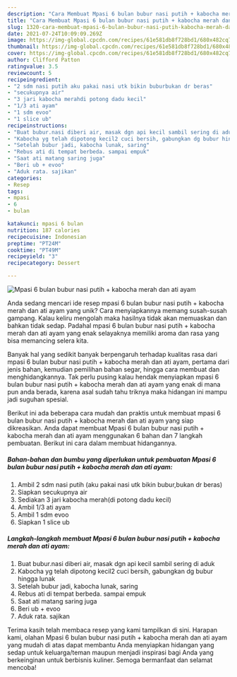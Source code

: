 ```yaml
---
description: "Cara Membuat Mpasi 6 bulan bubur nasi putih + kabocha merah dan ati ayam yang Enak"
title: "Cara Membuat Mpasi 6 bulan bubur nasi putih + kabocha merah dan ati ayam yang Enak"
slug: 1320-cara-membuat-mpasi-6-bulan-bubur-nasi-putih-kabocha-merah-dan-ati-ayam-yang-enak
date: 2021-07-24T10:09:09.269Z
image: https://img-global.cpcdn.com/recipes/61e581db8f728bd1/680x482cq70/mpasi-6-bulan-bubur-nasi-putih-kabocha-merah-dan-ati-ayam-foto-resep-utama.jpg
thumbnail: https://img-global.cpcdn.com/recipes/61e581db8f728bd1/680x482cq70/mpasi-6-bulan-bubur-nasi-putih-kabocha-merah-dan-ati-ayam-foto-resep-utama.jpg
cover: https://img-global.cpcdn.com/recipes/61e581db8f728bd1/680x482cq70/mpasi-6-bulan-bubur-nasi-putih-kabocha-merah-dan-ati-ayam-foto-resep-utama.jpg
author: Clifford Patton
ratingvalue: 3.5
reviewcount: 5
recipeingredient:
- "2 sdm nasi putih aku pakai nasi utk bikin buburbukan dr beras"
- "secukupnya air"
- "3 jari kabocha merahdi potong dadu kecil"
- "1/3 ati ayam"
- "1 sdm evoo"
- "1 slice ub"
recipeinstructions:
- "Buat bubur.nasi diberi air, masak dgn api kecil sambil sering di aduk"
- "Kabocha yg telah dipotong kecil2 cuci bersih, gabungkan dg bubur hingga lunak"
- "Setelah bubur jadi, kabocha lunak, saring"
- "Rebus ati di tempat berbeda. sampai empuk"
- "Saat ati matang saring juga"
- "Beri ub + evoo"
- "Aduk rata. sajikan"
categories:
- Resep
tags:
- mpasi
- 6
- bulan

katakunci: mpasi 6 bulan 
nutrition: 187 calories
recipecuisine: Indonesian
preptime: "PT24M"
cooktime: "PT49M"
recipeyield: "3"
recipecategory: Dessert

---
```



![Mpasi 6 bulan bubur nasi putih + kabocha merah dan ati ayam](https://img-global.cpcdn.com/recipes/61e581db8f728bd1/680x482cq70/mpasi-6-bulan-bubur-nasi-putih-kabocha-merah-dan-ati-ayam-foto-resep-utama.jpg)

Anda sedang mencari ide resep mpasi 6 bulan bubur nasi putih + kabocha merah dan ati ayam yang unik? Cara menyiapkannya memang susah-susah gampang. Kalau keliru mengolah maka hasilnya tidak akan memuaskan dan bahkan tidak sedap. Padahal mpasi 6 bulan bubur nasi putih + kabocha merah dan ati ayam yang enak selayaknya memiliki aroma dan rasa yang bisa memancing selera kita.

Banyak hal yang sedikit banyak berpengaruh terhadap kualitas rasa dari mpasi 6 bulan bubur nasi putih + kabocha merah dan ati ayam, pertama dari jenis bahan, kemudian pemilihan bahan segar, hingga cara membuat dan menghidangkannya. Tak perlu pusing kalau hendak menyiapkan mpasi 6 bulan bubur nasi putih + kabocha merah dan ati ayam yang enak di mana pun anda berada, karena asal sudah tahu triknya maka hidangan ini mampu jadi suguhan spesial.




Berikut ini ada beberapa cara mudah dan praktis untuk membuat mpasi 6 bulan bubur nasi putih + kabocha merah dan ati ayam yang siap dikreasikan. Anda dapat membuat Mpasi 6 bulan bubur nasi putih + kabocha merah dan ati ayam menggunakan 6 bahan dan 7 langkah pembuatan. Berikut ini cara dalam membuat hidangannya.

<!--inarticleads1-->

##### Bahan-bahan dan bumbu yang diperlukan untuk pembuatan Mpasi 6 bulan bubur nasi putih + kabocha merah dan ati ayam:

1. Ambil 2 sdm nasi putih (aku pakai nasi utk bikin bubur,bukan dr beras)
1. Siapkan secukupnya air
1. Sediakan 3 jari kabocha merah(di potong dadu kecil)
1. Ambil 1/3 ati ayam
1. Ambil 1 sdm evoo
1. Siapkan 1 slice ub




<!--inarticleads2-->

##### Langkah-langkah membuat Mpasi 6 bulan bubur nasi putih + kabocha merah dan ati ayam:

1. Buat bubur.nasi diberi air, masak dgn api kecil sambil sering di aduk
1. Kabocha yg telah dipotong kecil2 cuci bersih, gabungkan dg bubur hingga lunak
1. Setelah bubur jadi, kabocha lunak, saring
1. Rebus ati di tempat berbeda. sampai empuk
1. Saat ati matang saring juga
1. Beri ub + evoo
1. Aduk rata. sajikan




Terima kasih telah membaca resep yang kami tampilkan di sini. Harapan kami, olahan Mpasi 6 bulan bubur nasi putih + kabocha merah dan ati ayam yang mudah di atas dapat membantu Anda menyiapkan hidangan yang sedap untuk keluarga/teman maupun menjadi inspirasi bagi Anda yang berkeinginan untuk berbisnis kuliner. Semoga bermanfaat dan selamat mencoba!

